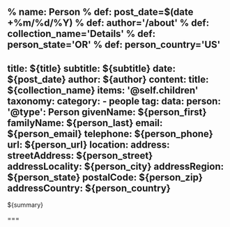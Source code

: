 % name: Person
% def: post_date=$(date +%m/%d/%Y)
% def: author='/about'
% def: collection_name='Details'
% def: person_state='OR'
% def: person_country='US'
---
title: ${title}
subtitle: ${subtitle}
date: ${post_date}
author: ${author}
content:
    title: ${collection_name}
    items: '@self.children'
taxonomy:
    category: 
        - people
    tag: 
data:
    person:
        '@type': Person
        givenName: ${person_first}
        familyName: ${person_last}
        email: ${person_email}
        telephone: ${person_phone}
        url: ${person_url} 
        location:
            address:
                streetAddress: ${person_street}
                addressLocality: ${person_city}
                addressRegion: ${person_state}
                postalCode: ${person_zip}
                addressCountry: ${person_country}
---

${summary}

===


